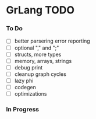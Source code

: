 # GrLang TODO

### To Do
- [ ] better parsering error reporting
- [ ] optional "," and ";"
- [ ] structs, more types
- [ ] memory, arrays, strings
- [ ] debug print
- [ ] cleanup graph cycles
- [ ] lazy phi
- [ ] codegen
- [ ] optimizations

### In Progress

